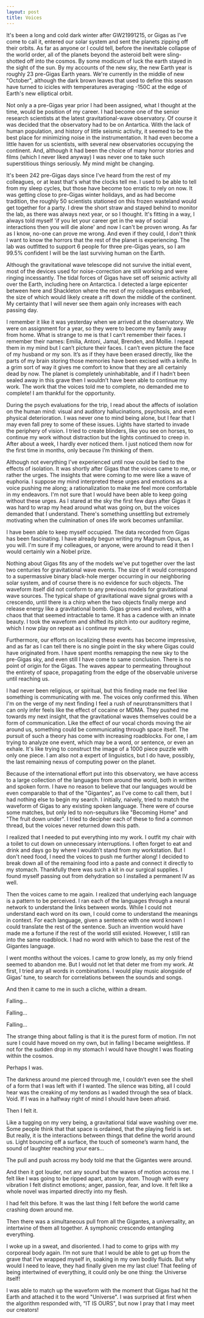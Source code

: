 ```yaml
---
layout: post
title: Voices
---
```


It's been a long and cold dark winter after GW21991215, or Gigas as I’ve come to call it, entered our solar system and sent the planets zipping off their orbits. As far as anyone or I could tell, before the inevitable collapse of the world order, all of the planets beyond the asteroid belt were sling-shotted off into the cosmos. By some modicum of luck the earth stayed in the sight of the sun. By my accounts of the new sky, the new Earth year is roughly 23 pre-Gigas Earth years. We're currently in the middle of new "October", although the dark brown leaves that used to define this season have turned to icicles with temperatures averaging -150C at the edge of Earth's new elliptical orbit. 

Not only a a pre-Gigas year prior I had been assigned, what I thought at the time, would be position of my career. I had become one of the senior research scientists at the latest gravitational-wave observatory. Of course it was decided that the observatory had to be on Antartica. With the lack of human population, and history of little seismic activity, it seemed to be the best place for minimizing noise in the instrumentation. It had even become a little haven for us scientists, with several new observatories occupying the continent. And, although it had been the choice of many horror stories and films (which I never liked anyway) I was never one to take such superstitious things seriously. My mind might be changing.

It's been 242 pre-Gigas days since I've heard from the rest of my colleagues, or at least that's what the clocks tell me. I used to be able to tell from my sleep cycles, but those have become too erratic to rely on now. It was getting close to pre-Gigas winter holidays, and as had become tradition, the roughly 50 scientists stationed on this frozen wasteland would get together for a party. I drew the short straw and stayed behind to monitor the lab, as there was always next year, or so I thought. It's fitting in a way, I always told myself 'if you let your career get in the way of social interactions then you will die alone' and now I can't be proven wrong. As far as I know, no-one can prove me wrong. And even if they could, I don't think I want to know the horrors that the rest of the planet is experiencing. The lab was outfitted to support 6 people for three pre-Gigas years, so I am 99.5% confident I will be the last surviving human on the Earth.

Although the gravitational wave telescope did not survive the initial event, most of the devices used for noise-correction are still working and were ringing incessantly. The tidal forces of Gigas have set off seismic activity all over the Earth, including here on Antarctica. I detected a large epicenter between here and Shackleton where the rest of my colleagues embarked, the size of which would likely create a rift down the middle of the continent. My certainty that I will never see them again only increases with each passing day.

I remember it like it was yesterday when we arrived at the observatory. We were on assignment for a year, so they were to become my family away from home. What is strange to me is that I can’t remember their faces. I remember their names: Emilia, Antoni, Jamal, Brenden, and Mollie. I repeat them in my mind but I can’t picture their faces. I can’t even picture the face of my husband or my son. It’s as if they have been erased directly, like the parts of my brain storing those memories have been excised with a knife. In a grim sort of way it gives me comfort to know that they are all certainly dead by now. The planet is completely uninhabitable, and if I hadn’t been sealed away in this grave then I wouldn’t have been able to continue my work. The work that the voices told me to complete, no demanded me to complete! I am thankful for the opportunity. 

During the psych evaluations for the trip, I read about the affects of isolation on the human mind: visual and auditory hallucinations, psychosis, and even physical deterioration. I was never one to mind being alone, but I fear that I may even fall prey to some of these issues. Lights have started to invade the periphery of vision. I tried to create blinders, like you see on horses, to continue my work without distraction but the lights continued to creep in. After about a week, I hardly ever noticed them. I just noticed them now for the first time in months, only because I’m thinking of them.

Although not everything I've experienced until now could be tied to the effects of isolation. It was shortly after Gigas that the voices came to me, or rather the urges. The insights that were coming to me were like a wave of euphoria. I suppose my mind interpreted these urges and emotions as a voice pushing me along; a rationalization to make me feel more comfortable in my endeavors. I'm not sure that I would have been able to keep going without these urges. As I stared at the sky the first few days after Gigas it was hard to wrap my head around what was going on, but the voices demanded that I understand. There's something unsettling but extremely motivating when the culmination of ones life work becomes unfamiliar.

I have been able to keep myself occupied. The data recorded from Gigas has been fascinating. I have already begun writing my Magnum Opus, as you will. I'm sure if my colleagues, or anyone, were around to read it then I would certainly win a Nobel prize.

Nothing about Gigas fits any of the models we've put together over the last two centuries for gravitational wave events. The size of it would correspond to a supermassive binary black-hole merger occurring in our neighboring solar system, and of course there is no evidence for such objects. The waveform itself did not conform to any previous models for gravitational wave sources. The typical shape of gravitational wave signal grows with a crescendo, until there is a chirp when the two objects finally merge and release energy like a gravitational bomb. Gigas grows and evolves, with a chaos that that seemed intractable to tame. It has a cadence with an innate beauty. I took the waveform and shifted its pitch into our auditory regime, which I now play on repeat as i continue my work.  

Furthermore, our efforts on localizing these events has become impressive, and as far as I can tell there is no single point in the sky where Gigas could have originated from. I have spent months remapping the new sky to the pre-Gigas sky, and even still I have come to same conclusion. There is no point of origin for the Gigas. The waves appear to permeating throughout the entirety of space, propagating from the edge of the observable universe until reaching us.

I had never been religious, or spiritual, but this finding made me feel like something is communicating with me. The voices only confirmed this. When I'm on the verge of my next finding I feel a rush of neurotransmitters that I can only infer feels like the effect of cocaine or MDMA. They pushed me towards my next insight, that the gravitational waves themselves could be a form of communication. Like the effect of our vocal chords moving the air around us, something could be communicating through space itself. The pursuit of such a theory has come with increasing roadblocks. For one, I am trying to analyze one event, which may be a word, or sentence, or even an exhale. It's like trying to construct the image of a 1000 piece puzzle with only one piece. I am also not a expert of linguistics, but I do have, possibly, the last remaining nexus of computing power on the planet.

Because of the international effort put into this observatory, we have access to a large collection of the languages from around the world, both in written and spoken form. I have no reason to believe that our languages would be even comparable to that of the "Gigantes", as I've come to call them, but I had nothing else to begin my search. I initially, naively, tried to match the waveform of Gigas to any existing spoken language. There were of course some matches, but only led to non-sequiturs like "Becoming Home" and "The fruit down under". I tried to decipher each of these to find a common thread, but the voices never returned down this path.

I realized that I needed to put everything into my work. I outfit my chair with a toilet to cut down on unnecessary interruptions. I often forget to eat and drink and days go by where I wouldn’t stand from my workstation. But I don't need food, I need the voices to push me further along! I decided to break down all of the remaining food into a paste and connect it directly to my stomach. Thankfully there was such a kit in our surgical supplies. I found myself passing out from dehydration so I installed a permanent IV as well.   

Then the voices came to me again. I realized that underlying each language is a pattern to be perceived. I ran each of the languages through a neural network to understand the links between words. While I could not understand each word on its own, I could come to understand the meanings in context. For each language, given a sentence with one word known I could translate the rest of the sentence. Such an invention would have made me a fortune if the rest of the world still existed. However, I still ran into the same roadblock. I had no word with which to base the rest of the Gigantes language. 

I went months without the voices. I came to grow lonely, as my only friend seemed to abandon me. But I would not let that deter me from my work. At first, I tried any all words in combinations. I would play music alongside of Gigas’ tune, to search for correlations between the sounds and songs. 

And then it came to me in such a cliche, within a dream.

Falling…


Falling…





Falling…


The strange thing about falling is that it is the purest form of motion. I’m not sure I could have moved on my own, but in falling I became weightless. If not for the sudden drop in my stomach I would have thought I was floating within the cosmos. 

Perhaps I was.

The darkness around me pierced through me, I couldn’t even see the shell of a form that I was left with if I wanted. The silence was biting, all I could hear was the creaking of my tendons as I waded through the sea of black. Void. If I was in a halfway right of mind I should have been afraid. 

Then I felt it.

Like a tugging on my very being, a gravitational tidal wave washing over me. Some people think that that space is ordained, that the playing field is set. But really, it is the interactions between things that define the world around us. Light bouncing off a surface, the touch of someone’s warm hand, the sound of laughter reaching your ears…

The pull and push across my body told me that the Gigantes were around. 

And then it got louder, not any sound but the waves of motion across me. I felt like I was going to be ripped apart, atom by atom. Though with every vibration I felt distinct emotions; anger, passion, fear, and love. It felt like a whole novel was imparted directly into my flesh. 

I had felt this before. It was the last thing I felt before the world came crashing down around me. 

Then there was a simultaneous pull from all the Gigantes, a universality, an intertwine of them all together. A symphonic crescendo entangling everything. 

I woke up in a sweat, and disoriented. I had to come to grips with my corporeal body again. I’m not sure that I would be able to get up from the grave that I’ve wrapped myself in, soaking in my own bodily fluids. But why would I need to leave, they had finally given me my last clue! That feeling of being intertwined of everything, it could only be one thing: the Universe itself!

I was able to match up the waveform with the moment that Gigas had hit the Earth and attached it to the word "Universe". I was surprised at first when the algorithm responded with, “IT IS OURS", but now I pray that I may meet our creators!